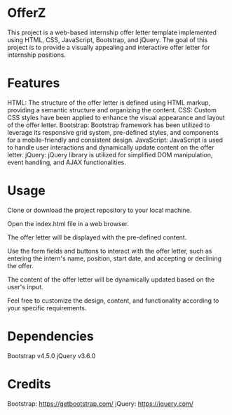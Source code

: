 # OfferZ

This project is a web-based internship offer letter template implemented using HTML, CSS, JavaScript, Bootstrap, and jQuery. The goal of this project is to provide a visually appealing and interactive offer letter for internship positions.

# Features

HTML: The structure of the offer letter is defined using HTML markup, providing a semantic structure and organizing the content.
CSS: Custom CSS styles have been applied to enhance the visual appearance and layout of the offer letter.
Bootstrap: Bootstrap framework has been utilized to leverage its responsive grid system, pre-defined styles, and components for a mobile-friendly and consistent design.
JavaScript: JavaScript is used to handle user interactions and dynamically update content on the offer letter.
jQuery: jQuery library is utilized for simplified DOM manipulation, event handling, and AJAX functionalities.

# Usage

Clone or download the project repository to your local machine.

Open the index.html file in a web browser.

The offer letter will be displayed with the pre-defined content.

Use the form fields and buttons to interact with the offer letter, such as entering the intern's name, position, start date, and accepting or declining the offer.

The content of the offer letter will be dynamically updated based on the user's input.

Feel free to customize the design, content, and functionality according to your specific requirements.

# Dependencies

Bootstrap v4.5.0
jQuery v3.6.0

# Credits

Bootstrap: https://getbootstrap.com/
jQuery: https://jquery.com/



